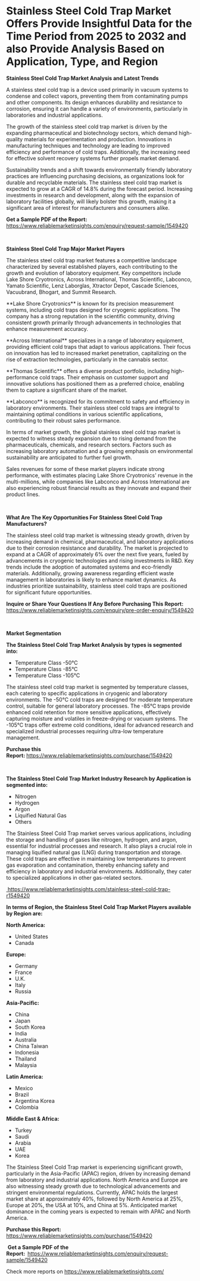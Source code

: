 <p><h1>Stainless Steel Cold Trap Market Offers Provide Insightful Data for the Time Period from 2025 to 2032 and also Provide Analysis Based on Application, Type, and Region</h1></p><p><strong>Stainless Steel Cold Trap Market Analysis and Latest Trends</strong></p>
<p><p>A stainless steel cold trap is a device used primarily in vacuum systems to condense and collect vapors, preventing them from contaminating pumps and other components. Its design enhances durability and resistance to corrosion, ensuring it can handle a variety of environments, particularly in laboratories and industrial applications. </p><p>The growth of the stainless steel cold trap market is driven by the expanding pharmaceutical and biotechnology sectors, which demand high-quality materials for experimentation and production. Innovations in manufacturing techniques and technology are leading to improved efficiency and performance of cold traps. Additionally, the increasing need for effective solvent recovery systems further propels market demand.</p><p>Sustainability trends and a shift towards environmentally friendly laboratory practices are influencing purchasing decisions, as organizations look for durable and recyclable materials. The stainless steel cold trap market is expected to grow at a CAGR of 14.8% during the forecast period. Increasing investments in research and development, along with the expansion of laboratory facilities globally, will likely bolster this growth, making it a significant area of interest for manufacturers and consumers alike.</p></p>
<p><strong>Get a Sample PDF of the Report:&nbsp;</strong> <a href="https://www.reliablemarketinsights.com/enquiry/request-sample/1549420?utm_campaign=2206&utm_medium=2&utm_source=Github&utm_content=ia&utm_term=20022025&utm_id=stainless-steel-cold-trap">https://www.reliablemarketinsights.com/enquiry/request-sample/1549420</a></p>
<p>&nbsp;</p>
<p><strong>Stainless Steel Cold Trap Major Market Players</strong></p>
<p><p>The stainless steel cold trap market features a competitive landscape characterized by several established players, each contributing to the growth and evolution of laboratory equipment. Key competitors include Lake Shore Cryotronics, Across International, Thomas Scientific, Labconco, Yamato Scientific, Lenz Laborglas, Xtractor Depot, Cascade Sciences, Vacuubrand, Bhogart, and Summit Research.</p><p>**Lake Shore Cryotronics** is known for its precision measurement systems, including cold traps designed for cryogenic applications. The company has a strong reputation in the scientific community, driving consistent growth primarily through advancements in technologies that enhance measurement accuracy.</p><p>**Across International** specializes in a range of laboratory equipment, providing efficient cold traps that adapt to various applications. Their focus on innovation has led to increased market penetration, capitalizing on the rise of extraction technologies, particularly in the cannabis sector.</p><p>**Thomas Scientific** offers a diverse product portfolio, including high-performance cold traps. Their emphasis on customer support and innovative solutions has positioned them as a preferred choice, enabling them to capture a significant share of the market.</p><p>**Labconco** is recognized for its commitment to safety and efficiency in laboratory environments. Their stainless steel cold traps are integral to maintaining optimal conditions in various scientific applications, contributing to their robust sales performance.</p><p>In terms of market growth, the global stainless steel cold trap market is expected to witness steady expansion due to rising demand from the pharmaceuticals, chemicals, and research sectors. Factors such as increasing laboratory automation and a growing emphasis on environmental sustainability are anticipated to further fuel growth. </p><p>Sales revenues for some of these market players indicate strong performance, with estimates placing Lake Shore Cryotronics' revenue in the multi-millions, while companies like Labconco and Across International are also experiencing robust financial results as they innovate and expand their product lines.</p></p>
<p>&nbsp;</p>
<p><strong>What Are The Key Opportunities For Stainless Steel Cold Trap Manufacturers?</strong></p>
<p><p>The stainless steel cold trap market is witnessing steady growth, driven by increasing demand in chemical, pharmaceutical, and laboratory applications due to their corrosion resistance and durability. The market is projected to expand at a CAGR of approximately 6% over the next five years, fueled by advancements in cryogenic technologies and rising investments in R&D. Key trends include the adoption of automated systems and eco-friendly materials. Additionally, growing awareness regarding efficient waste management in laboratories is likely to enhance market dynamics. As industries prioritize sustainability, stainless steel cold traps are positioned for significant future opportunities.</p></p>
<p><strong>Inquire or Share Your Questions If Any Before Purchasing This Report:</strong> <a href="https://www.reliablemarketinsights.com/enquiry/pre-order-enquiry/1549420?utm_campaign=2206&utm_medium=2&utm_source=Github&utm_content=ia&utm_term=20022025&utm_id=stainless-steel-cold-trap">https://www.reliablemarketinsights.com/enquiry/pre-order-enquiry/1549420</a></p>
<p>&nbsp;</p>
<p><strong>Market Segmentation</strong></p>
<p><strong>The Stainless Steel Cold Trap Market Analysis by types is segmented into:</strong></p>
<p><ul><li>Temperature Class -50°C</li><li>Temperature Class -85°C</li><li>Temperature Class -105°C</li></ul></p>
<p><p>The stainless steel cold trap market is segmented by temperature classes, each catering to specific applications in cryogenic and laboratory environments. The -50°C cold traps are designed for moderate temperature control, suitable for general laboratory processes. The -85°C traps provide enhanced cold retention for more sensitive applications, effectively capturing moisture and volatiles in freeze-drying or vacuum systems. The -105°C traps offer extreme cold conditions, ideal for advanced research and specialized industrial processes requiring ultra-low temperature management.</p></p>
<p><strong>Purchase this Report:&nbsp;</strong><a href="https://www.reliablemarketinsights.com/purchase/1549420?utm_campaign=2206&utm_medium=2&utm_source=Github&utm_content=ia&utm_term=20022025&utm_id=stainless-steel-cold-trap">https://www.reliablemarketinsights.com/purchase/1549420</a></p>
<p>&nbsp;</p>
<p><strong>The Stainless Steel Cold Trap Market Industry Research by Application is segmented into:</strong></p>
<p><ul><li>Nitrogen</li><li>Hydrogen</li><li>Argon</li><li>Liquified Natural Gas</li><li>Others</li></ul></p>
<p><p>The Stainless Steel Cold Trap market serves various applications, including the storage and handling of gases like nitrogen, hydrogen, and argon, essential for industrial processes and research. It also plays a crucial role in managing liquified natural gas (LNG) during transportation and storage. These cold traps are effective in maintaining low temperatures to prevent gas evaporation and contamination, thereby enhancing safety and efficiency in laboratory and industrial environments. Additionally, they cater to specialized applications in other gas-related sectors.</p></p>
<p><a href="https://www.reliablemarketinsights.com/stainless-steel-cold-trap-r1549420?utm_campaign=2206&utm_medium=2&utm_source=Github&utm_content=ia&utm_term=20022025&utm_id=stainless-steel-cold-trap">&nbsp;https://www.reliablemarketinsights.com/stainless-steel-cold-trap-r1549420</a></p>
<p><strong>In terms of Region, the Stainless Steel Cold Trap Market Players available by Region are:</strong></p>
<p>
    <p> <strong> North America: </strong>
        <ul>
            <li>United States</li>
            <li>Canada</li>
        </ul>
        </p> 
    <p> <strong> Europe: </strong>
        <ul>
            <li>Germany</li>
            <li>France</li>
            <li>U.K.</li>
            <li>Italy</li>
            <li>Russia</li>
        </ul>
        </p> 
    <p> <strong> Asia-Pacific: </strong>
        <ul>
            <li>China</li>
            <li>Japan</li>
            <li>South Korea</li>
            <li>India</li>
            <li>Australia</li>
            <li>China Taiwan</li>
            <li>Indonesia</li>
            <li>Thailand</li>
            <li>Malaysia</li>
        </ul>
        </p> 
    <p> <strong> Latin America: </strong>
        <ul>
            <li>Mexico</li>
            <li>Brazil</li>
            <li>Argentina Korea</li>
            <li>Colombia</li>
        </ul>
        </p> 
    <p> <strong> Middle East & Africa: </strong>
        <ul>
            <li>Turkey</li>
            <li>Saudi</li>
            <li>Arabia</li>
            <li>UAE</li>
            <li>Korea</li>
        </ul>
    </p>
    </p>
<p><p>The Stainless Steel Cold Trap market is experiencing significant growth, particularly in the Asia-Pacific (APAC) region, driven by increasing demand from laboratory and industrial applications. North America and Europe are also witnessing steady growth due to technological advancements and stringent environmental regulations. Currently, APAC holds the largest market share at approximately 40%, followed by North America at 25%, Europe at 20%, the USA at 10%, and China at 5%. Anticipated market dominance in the coming years is expected to remain with APAC and North America.</p></p>
<p><strong>Purchase this Report: </strong><a href="https://www.reliablemarketinsights.com/purchase/1549420?utm_campaign=2206&utm_medium=2&utm_source=Github&utm_content=ia&utm_term=20022025&utm_id=stainless-steel-cold-trap">https://www.reliablemarketinsights.com/purchase/1549420</a></p>
<p>&nbsp;<strong>Get a Sample PDF of the Report:&nbsp;&nbsp;</strong><a href="https://www.reliablemarketinsights.com/enquiry/request-sample/1549420?utm_campaign=2206&utm_medium=2&utm_source=Github&utm_content=ia&utm_term=20022025&utm_id=stainless-steel-cold-trap">https://www.reliablemarketinsights.com/enquiry/request-sample/1549420</a></p>
<p><strong></strong></p>
<p>Check more reports on <a href="https://www.reliablemarketinsights.com/?utm_campaign=2206&utm_medium=2&utm_source=Github&utm_content=ia&utm_term=20022025&utm_id=stainless-steel-cold-trap">https://www.reliablemarketinsights.com/</a></p>